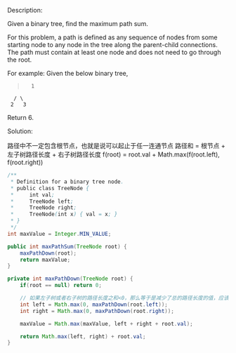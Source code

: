 Description:

Given a binary tree, find the maximum path sum.

For this problem, a path is defined as any sequence of nodes from some starting node to any node in the tree along the parent-child connections. The path must contain at least one node and does not need to go through the root.

For example:
Given the below binary tree,
>       1
      / \
     2   3

Return 6.

Solution:

路径中不一定包含根节点，也就是说可以起止于任一连通节点
路径和 = 根节点 + 左子树路径长度 + 右子树路径长度
f(root) = root.val + Math.max(f(root.left), f(root.right))

```java
/**
 * Definition for a binary tree node.
 * public class TreeNode {
 *     int val;
 *     TreeNode left;
 *     TreeNode right;
 *     TreeNode(int x) { val = x; }
 * }
 */
int maxValue = Integer.MIN_VALUE;

public int maxPathSum(TreeNode root) {
    maxPathDown(root);
    return maxValue;
} 

private int maxPathDown(TreeNode root) {
    if(root == null) return 0;

    // 如果左子树或者右子树的路径长度之和<0，那么等于是减少了总的路径长度的值，应该舍弃该左子树或右子树
    int left = Math.max(0, maxPathDown(root.left));
    int right = Math.max(0, maxPathDown(root.right));

    maxValue = Math.max(maxValue, left + right + root.val);

    return Math.max(left, right) + root.val;
}
```
